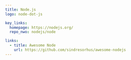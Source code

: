```yaml
---
title: Node.js
logo: node-dot-js

key_links:
  homepage: https://nodejs.org/
  repo_nwo: nodejs/node

links:
  - title: Awesome Node
    url: https://github.com/sindresorhus/awesome-nodejs
---
```

